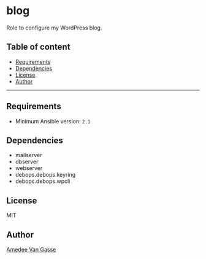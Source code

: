 # blog

Role to configure my WordPress blog.

## Table of content

- [Requirements](#requirements)
- [Dependencies](#dependencies)
- [License](#license)
- [Author](#author)

---

## Requirements

- Minimum Ansible version: `2.1`

## Dependencies

- mailserver
- dbserver
- webserver
- debops.debops.keyring
- debops.debops.wpcli

## License

MIT

## Author

[Amedee Van Gasse](https://amedee.be)
